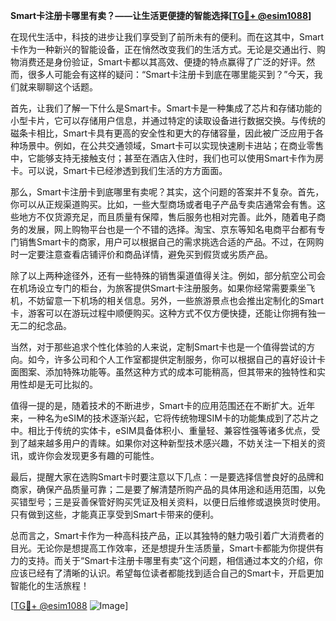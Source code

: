 **Smart卡注册卡哪里有卖？——让生活更便捷的智能选择[[TG💪+ @esim1088](https://t.me/s/esim1088)]**

在现代生活中，科技的进步让我们享受到了前所未有的便利。而在这其中，Smart卡作为一种新兴的智能设备，正在悄然改变我们的生活方式。无论是交通出行、购物消费还是身份验证，Smart卡都以其高效、便捷的特点赢得了广泛的好评。然而，很多人可能会有这样的疑问：“Smart卡注册卡到底在哪里能买到？”今天，我们就来聊聊这个话题。

首先，让我们了解一下什么是Smart卡。Smart卡是一种集成了芯片和存储功能的小型卡片，它可以存储用户信息，并通过特定的读取设备进行数据交换。与传统的磁条卡相比，Smart卡具有更高的安全性和更大的存储容量，因此被广泛应用于各种场景中。例如，在公共交通领域，Smart卡可以实现快速刷卡进站；在商业零售中，它能够支持无接触支付；甚至在酒店入住时，我们也可以使用Smart卡作为房卡。可以说，Smart卡已经渗透到我们生活的方方面面。

那么，Smart卡注册卡到底哪里有卖呢？其实，这个问题的答案并不复杂。首先，你可以从正规渠道购买。比如，一些大型商场或者电子产品专卖店通常会有售。这些地方不仅货源充足，而且质量有保障，售后服务也相对完善。此外，随着电子商务的发展，网上购物平台也是一个不错的选择。淘宝、京东等知名电商平台都有专门销售Smart卡的商家，用户可以根据自己的需求挑选合适的产品。不过，在网购时一定要注意查看店铺评价和商品详情，避免买到假货或劣质产品。

除了以上两种途径外，还有一些特殊的销售渠道值得关注。例如，部分航空公司会在机场设立专门的柜台，为旅客提供Smart卡注册服务。如果你经常需要乘坐飞机，不妨留意一下机场的相关信息。另外，一些旅游景点也会推出定制化的Smart卡，游客可以在游玩过程中顺便购买。这种方式不仅方便快捷，还能让你拥有独一无二的纪念品。

当然，对于那些追求个性化体验的人来说，定制Smart卡也是一个值得尝试的方向。如今，许多公司和个人工作室都提供定制服务，你可以根据自己的喜好设计卡面图案、添加特殊功能等。虽然这种方式的成本可能稍高，但其带来的独特性和实用性却是无可比拟的。

值得一提的是，随着技术的不断进步，Smart卡的应用范围还在不断扩大。近年来，一种名为eSIM的技术逐渐兴起，它将传统物理SIM卡的功能集成到了芯片之中。相比于传统的实体卡，eSIM具备体积小、重量轻、兼容性强等诸多优点，受到了越来越多用户的青睐。如果你对这种新型技术感兴趣，不妨关注一下相关的资讯，或许你会发现更多有趣的可能性。

最后，提醒大家在选购Smart卡时要注意以下几点：一是要选择信誉良好的品牌和商家，确保产品质量可靠；二是要了解清楚所购产品的具体用途和适用范围，以免买错型号；三是妥善保管好购买凭证及相关资料，以便日后维修或退换货时使用。只有做到这些，才能真正享受到Smart卡带来的便利。

总而言之，Smart卡作为一种高科技产品，正以其独特的魅力吸引着广大消费者的目光。无论你是想提高工作效率，还是想提升生活质量，Smart卡都能为你提供有力的支持。而关于“Smart卡注册卡哪里有卖”这个问题，相信通过本文的介绍，你应该已经有了清晰的认识。希望每位读者都能找到适合自己的Smart卡，开启更加智能化的生活旅程！

[[TG💪+ @esim1088](https://t.me/s/esim1088) ![Image](https://i.postimg.cc/4NQfJmqS/Snipaste-2025-05-13-00-14-12.png)]